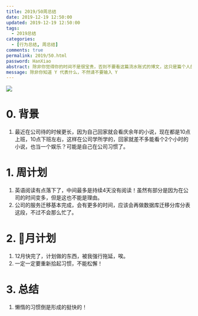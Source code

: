 ```yaml
---
title: 2019/50周总结
date: 2019-12-19 12:50:00
updated: 2019-12-19 12:50:00
tags:
  - 2019总结
categories: 
  - [行为总结, 周总结]
comments: true
permalink: 2019/50.html  
password: HanXiao
abstract: 除非你觉得你的时间不是很宝贵，否则不要看这篇流水账式的博文，这只是篇个人的工作的学习一个总结而已，没有包含任何的技术细节
message: 除非你知道 Y 代表什么，不然请不要输入 Y
---
```


![][0]  

# 0. 背景

1. 最近在公司待的时候更长，因为自己回家就会看庆余年的小说，现在都是10点上班，10点下班左右，这样在公司学所学的，回家就差不多能看个2个小时的小说，也当一个娱乐？可能是自己在公司习惯了。

<!--more-->

# 1. 周计划

1. 英语阅读有点落下了，中间最多是持续4天没有阅读！虽然有部分是因为在公司的时间变多，但是这也不能是理由。
2. 公司的服务迁移基本完成，会有更多的时间，应该会再做数据库迁移分库分表这段，不过不会那么忙了。

# 2. 月计划

1. 12月快完了，计划做的东西，被我强行拖延，唉。
2. 一定一定要重新拾起习惯，不能松懈！

# 3. 总结

1. 懒惰的习惯倒是形成的挺快的！

[0]: https://leran2deeplearnjavawebtech.oss-cn-beijing.aliyuncs.com/background/2019-12-19%E7%83%88%E6%97%A5%E7%81%BC%E5%BF%83.webp